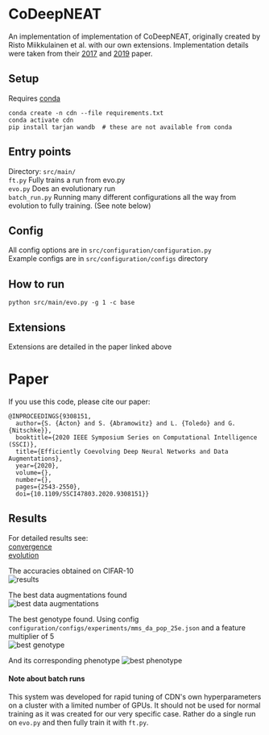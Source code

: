 # CoDeepNEAT

An implementation of implementation of CoDeepNEAT, originally created by Risto Miikkulainen et al. with our own extensions. Implementation details were taken from their [2017](https://arxiv.org/pdf/1703.00548/) and [2019](https://arxiv.org/pdf/1902.06827.pdf) paper.

## Setup
Requires [conda](https://docs.conda.io/en/latest/) 
```
conda create -n cdn --file requirements.txt
conda activate cdn
pip install tarjan wandb  # these are not available from conda
```  

## Entry points
Directory: ```src/main/```  
```ft.py``` Fully trains a run from evo.py  
```evo.py``` Does an evolutionary run  
```batch_run.py``` Running many different configurations all the way from evolution to fully training. (See note below)  

## Config
All config options are in ```src/configuration/configuration.py```  
Example configs are in ```src/configuration/configs``` directory  

## How to run
```python src/main/evo.py -g 1 -c base```

## Extensions
Extensions are detailed in the paper linked above

# Paper

If you use this code, please cite our paper:

```
@INPROCEEDINGS{9308151,
  author={S. {Acton} and S. {Abramowitz} and L. {Toledo} and G. {Nitschke}},
  booktitle={2020 IEEE Symposium Series on Computational Intelligence (SSCI)}, 
  title={Efficiently Coevolving Deep Neural Networks and Data Augmentations}, 
  year={2020},
  volume={},
  number={},
  pages={2543-2550},
  doi={10.1109/SSCI47803.2020.9308151}}
```

## Results
For detailed results see:  
[convergence](https://app.wandb.ai/codeepneat/cdn_fully_train/reports/CoDeepNEAT-convergence-results--VmlldzoyMTIyMjY?accessToken=86xwfnm0f8tko6spt71oharczveqgv388hzojcuei7g3z4wonshr4uy5n24bbga6)  
[evolution](https://app.wandb.ai/codeepneat/cdn/reports/CoDeepNEAT-evolution-results--VmlldzoyMTIyNDI?accessToken=bvjugcdbb1qdgn7czmcyxct60cxkgatapk8nldg1bt7gwy4a4kovlavdt5sy7bz5)

The accuracies obtained on CIFAR-10  
![results](results.png "results")

The best data augmentations found  
![best data augmentations](best_da.png "best data augmentations")

The best genotype found. Using config `configuration/configs/experiments/mms_da_pop_25e.json` and a feature multiplier of 5    
![best genotype](best_geno.png "best genotype")

And its corresponding phenotype
![best phenotype](best_pheno.png "best phenotype")


#### Note about batch runs
This system was developed for rapid tuning of CDN's own hyperparameters on a cluster with a limited number of GPUs. It should not be used for normal training as it was created for our very specific case. Rather do a single run on ```evo.py``` and then fully train it with ```ft.py```.
